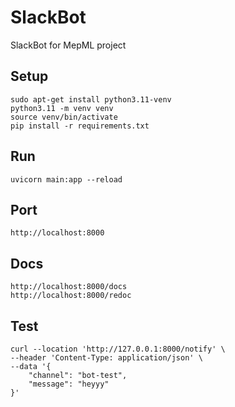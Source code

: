 # SlackBot

SlackBot for MepML project

## Setup
```
sudo apt-get install python3.11-venv
python3.11 -m venv venv
source venv/bin/activate
pip install -r requirements.txt
``` 

## Run
```
uvicorn main:app --reload
```

## Port
```
http://localhost:8000
```

## Docs
```
http://localhost:8000/docs
http://localhost:8000/redoc
```
<!-- post http://127.0.0.1:8000/notify -->
<!-- body: {
    "channel": "bot-test",
    "message": "heyyy"
} -->
<!-- curl -->
## Test
```
curl --location 'http://127.0.0.1:8000/notify' \
--header 'Content-Type: application/json' \
--data '{
    "channel": "bot-test",
    "message": "heyyy"
}'
```
